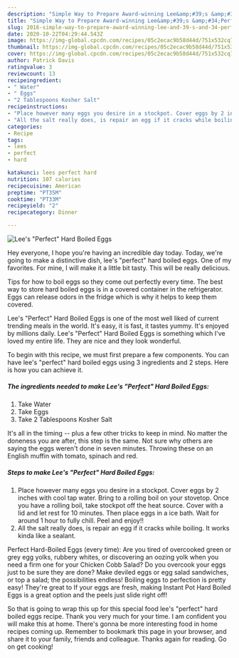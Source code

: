 ```yaml
---
description: "Simple Way to Prepare Award-winning Lee&amp;#39;s &amp;#34;Perfect&amp;#34; Hard Boiled Eggs"
title: "Simple Way to Prepare Award-winning Lee&amp;#39;s &amp;#34;Perfect&amp;#34; Hard Boiled Eggs"
slug: 2016-simple-way-to-prepare-award-winning-lee-and-39-s-and-34-perfect-and-34-hard-boiled-eggs
date: 2020-10-22T04:29:44.543Z
image: https://img-global.cpcdn.com/recipes/05c2ecac9b58d44d/751x532cq70/lees-perfect-hard-boiled-eggs-recipe-main-photo.jpg
thumbnail: https://img-global.cpcdn.com/recipes/05c2ecac9b58d44d/751x532cq70/lees-perfect-hard-boiled-eggs-recipe-main-photo.jpg
cover: https://img-global.cpcdn.com/recipes/05c2ecac9b58d44d/751x532cq70/lees-perfect-hard-boiled-eggs-recipe-main-photo.jpg
author: Patrick Davis
ratingvalue: 3
reviewcount: 13
recipeingredient:
- " Water"
- " Eggs"
- "2 Tablespoons Kosher Salt"
recipeinstructions:
- "Place however many eggs you desire in a stockpot. Cover eggs by 2 inches with cool tap water. Bring to a rolling boil on your stovetop. Once you have a rolling boil, take stockpot off the heat source. Cover with a lid and let rest for 10 minutes. Then place eggs in a ice bath. Wait for around 1 hour to fully chill. Peel and enjoy!!"
- "All the salt really does, is repair an egg if it cracks while boiling. It works kinda like a sealant."
categories:
- Recipe
tags:
- lees
- perfect
- hard

katakunci: lees perfect hard 
nutrition: 107 calories
recipecuisine: American
preptime: "PT35M"
cooktime: "PT33M"
recipeyield: "2"
recipecategory: Dinner

---
```



![Lee&#39;s &#34;Perfect&#34; Hard Boiled Eggs](https://img-global.cpcdn.com/recipes/05c2ecac9b58d44d/751x532cq70/lees-perfect-hard-boiled-eggs-recipe-main-photo.jpg)

Hey everyone, I hope you're having an incredible day today. Today, we're going to make a distinctive dish, lee&#39;s &#34;perfect&#34; hard boiled eggs. One of my favorites. For mine, I will make it a little bit tasty. This will be really delicious.

Tips for how to boil eggs so they come out perfectly every time. The best way to store hard boiled eggs is in a covered container in the refrigerator. Eggs can release odors in the fridge which is why it helps to keep them covered.

Lee&#39;s &#34;Perfect&#34; Hard Boiled Eggs is one of the most well liked of current trending meals in the world. It's easy, it is fast, it tastes yummy. It's enjoyed by millions daily. Lee&#39;s &#34;Perfect&#34; Hard Boiled Eggs is something which I've loved my entire life. They are nice and they look wonderful.


To begin with this recipe, we must first prepare a few components. You can have lee&#39;s &#34;perfect&#34; hard boiled eggs using 3 ingredients and 2 steps. Here is how you can achieve it.

<!--inarticleads1-->

##### The ingredients needed to make Lee&#39;s &#34;Perfect&#34; Hard Boiled Eggs:

1. Take  Water
1. Take  Eggs
1. Take 2 Tablespoons Kosher Salt


It&#39;s all in the timing -- plus a few other tricks to keep in mind. No matter the doneness you are after, this step is the same. Not sure why others are saying the eggs weren&#39;t done in seven minutes. Throwing these on an English muffin with tomato, spinach and red. 

<!--inarticleads2-->

##### Steps to make Lee&#39;s &#34;Perfect&#34; Hard Boiled Eggs:

1. Place however many eggs you desire in a stockpot. Cover eggs by 2 inches with cool tap water. Bring to a rolling boil on your stovetop. Once you have a rolling boil, take stockpot off the heat source. Cover with a lid and let rest for 10 minutes. Then place eggs in a ice bath. Wait for around 1 hour to fully chill. Peel and enjoy!!
1. All the salt really does, is repair an egg if it cracks while boiling. It works kinda like a sealant.


Perfect Hard-Boiled Eggs (every time): Are you tired of overcooked green or grey egg yolks, rubbery whites, or discovering an oozing yolk when you need a firm one for your Chicken Cobb Salad? Do you overcook your eggs just to be sure they are done? Make deviled eggs or egg salad sandwiches, or top a salad; the possibilities endless! Boiling eggs to perfection is pretty easy! They&#39;re great to If your eggs are fresh, making Instant Pot Hard Boiled Eggs is a great option and the peels just slide right off! 

So that is going to wrap this up for this special food lee&#39;s &#34;perfect&#34; hard boiled eggs recipe. Thank you very much for your time. I am confident you will make this at home. There's gonna be more interesting food in home recipes coming up. Remember to bookmark this page in your browser, and share it to your family, friends and colleague. Thanks again for reading. Go on get cooking!
